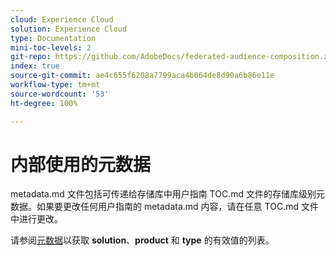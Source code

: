 ```yaml
---
cloud: Experience Cloud
solution: Experience Cloud
type: Documentation
mini-toc-levels: 2
git-repo: https://github.com/AdobeDocs/federated-audience-composition.zh-Hans
index: true
source-git-commit: ae4c655f6208a7799aca4b064de8d90a6b86e11e
workflow-type: tm+mt
source-wordcount: '53'
ht-degree: 100%

---
```



# 内部使用的元数据

metadata.md 文件包括可传递给存储库中用户指南 TOC.md 文件的存储库级别元数据。如果要更改任何用户指南的 metadata.md 内容，请在任意 TOC.md 文件中进行更改。

请参阅[元数据](https://experienceleague.adobe.com/docs/authoring-guide-exl/using/editing/user-guide-setup/metadata.html)以获取 **solution**、**product** 和 **type** 的有效值的列表。

